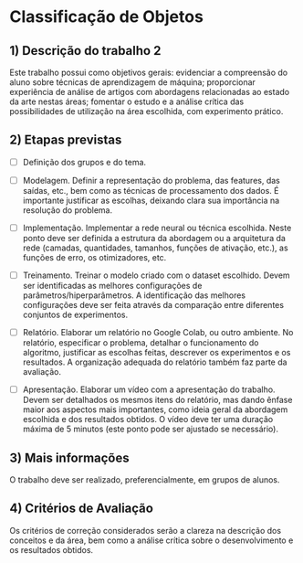 # Classificação de Objetos

## 1) Descrição do trabalho 2

Este trabalho possui como objetivos gerais: evidenciar a compreensão do aluno sobre técnicas de aprendizagem de máquina; proporcionar experiência de análise de artigos com abordagens relacionadas ao estado da arte nestas áreas; fomentar o estudo e a análise crítica das possibilidades de utilização na área escolhida, com experimento prático.

## 2) Etapas previstas

- [ ] Definição dos grupos e do tema.

- [ ] Modelagem. Definir a representação do problema, das features, das saídas, etc., bem como as técnicas de processamento dos dados. É importante justificar as escolhas, deixando clara sua importância na resolução do problema.

- [ ] Implementação. Implementar a rede neural ou técnica escolhida. Neste ponto deve ser definida a estrutura da abordagem ou a arquitetura da rede (camadas, quantidades, tamanhos, funções de ativação, etc.), as funções de erro, os otimizadores, etc.

- [ ] Treinamento. Treinar o modelo criado com o dataset escolhido. Devem ser identificadas as melhores configurações de parâmetros/hiperparâmetros. A identificação das melhores configurações deve ser feita através da comparação entre diferentes conjuntos de experimentos.

- [ ] Relatório. Elaborar um relatório no Google Colab, ou outro ambiente. No relatório, especificar o problema, detalhar o funcionamento do algoritmo, justificar as escolhas feitas, descrever os experimentos e os resultados. A organização adequada do relatório também faz parte da avaliação.

- [ ] Apresentação. Elaborar um vídeo com a apresentação do trabalho. Devem ser detalhados os mesmos itens do relatório, mas dando ênfase maior aos aspectos mais importantes, como ideia geral da abordagem escolhida e dos resultados obtidos. O vídeo deve ter uma duração máxima de 5 minutos (este ponto pode ser ajustado se necessário).

## 3) Mais informações
O trabalho deve ser realizado, preferencialmente, em grupos de alunos.

## 4) Critérios de Avaliação
Os critérios de correção considerados serão a clareza na descrição dos conceitos e da área, bem como a análise crítica sobre o desenvolvimento e os resultados obtidos. 
